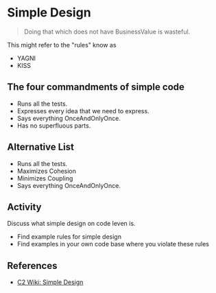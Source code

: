 # Simple Design

> Doing that which does not have BusinessValue is wasteful.

This might refer to the "rules" know as

* YAGNI
* KISS


## The four commandments of simple code

* Runs all the tests.
* Expresses every idea that we need to express.
* Says everything OnceAndOnlyOnce.
* Has no superfluous parts.

## Alternative List

* Runs all the tests.
* Maximizes Cohesion
* Minimizes Coupling
* Says everything OnceAndOnlyOnce.

## Activity 

Discuss what simple design on code leven is. 


* Find example rules for simple design 
* Find examples in your own code base where you violate these rules


## References

* [C2 Wiki: Simple Design](https://c2.com/cgi/wiki?SimpleDesign)
